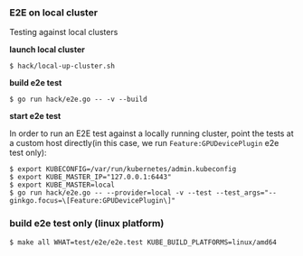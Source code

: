 ### E2E on local cluster

Testing against local clusters

**launch local cluster**

```shell
$ hack/local-up-cluster.sh
```

**build e2e test**

```shell
$ go run hack/e2e.go -- -v --build
```

**start e2e test**

In order to run an E2E test against a locally running cluster, point the tests at a custom host directly(in this case, we run `Feature:GPUDevicePlugin` e2e test only):

```shell
$ export KUBECONFIG=/var/run/kubernetes/admin.kubeconfig
$ export KUBE_MASTER_IP="127.0.0.1:6443"
$ export KUBE_MASTER=local
$ go run hack/e2e.go -- --provider=local -v --test --test_args="--ginkgo.focus=\[Feature:GPUDevicePlugin\]"
```


### build e2e test only (linux platform)

```shell
$ make all WHAT=test/e2e/e2e.test KUBE_BUILD_PLATFORMS=linux/amd64
```